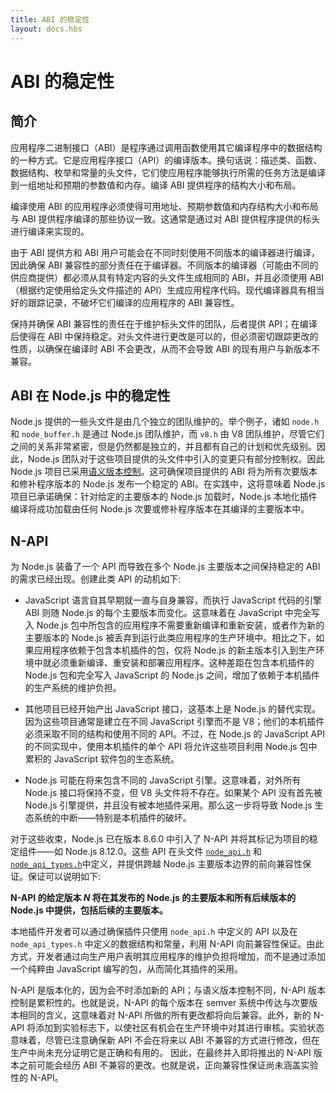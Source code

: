 ```yaml
---
title: ABI 的稳定性
layout: docs.hbs
---
```


# ABI 的稳定性

## 简介
应用程序二进制接口（ABI）是程序通过调用函数使用其它编译程序中的数据结构的一种方式。它是应用程序接口（API）的编译版本。换句话说：描述类、函数、数据结构、枚举和常量的头文件，它们使应用程序能够执行所需的任务方法是编译到一组地址和预期的参数值和内存。编译 ABI 提供程序的结构大小和布局。

编译使用 ABI 的应用程序必须使得可用地址、预期参数值和内存结构大小和布局与 ABI 提供程序编译的那些协议一致。这通常是通过对 ABI 提供程序提供的标头进行编译来实现的。

由于 ABI 提供方和 ABI 用户可能会在不同时刻使用不同版本的编译器进行编译，因此确保 ABI 兼容性的部分责任在于编译器。不同版本的编译器（可能由不同的供应商提供）都必须从具有特定内容的头文件生成相同的 ABI，并且必须使用 ABI（根据约定使用给定头文件描述的 API）生成应用程序代码。现代编译器具有相当好的跟踪记录，不破坏它们编译的应用程序的 ABI 兼容性。

保持并确保 ABI 兼容性的责任在于维护标头文件的团队，后者提供 API；在编译后使得在 ABI 中保持稳定。对头文件进行更改是可以的，但必须密切跟踪更改的性质，以确保在编译时 ABI 不会更改，从而不会导致 ABI 的现有用户与新版本不兼容。

## ABI 在 Node.js 中的稳定性
Node.js 提供的一些头文件是由几个独立的团队维护的。举个例子，诸如 `node.h` 和 `node_buffer.h` 是通过 Node.js 团队维护，而 `v8.h` 由 V8 团队维护，尽管它们之间的关系非常紧密，但是仍然都是独立的，并且都有自己的计划和优先级别。因此，Node.js 团队对于这些项目提供的头文件中引入的变更只有部分控制权。因此 Node.js 项目已采用[语义版本控制](https://semver.org/)。这可确保项目提供的 ABI 将为所有次要版本和修补程序版本的 Node.js 发布一个稳定的 ABI。在实践中，这将意味着 Node.js 项目已承诺确保：针对给定的主要版本的 Node.js 加载时，Node.js 本地化插件编译将成功加载由任何 Node.js 次要或修补程序版本在其编译的主要版本中。

## N-API
为 Node.js 装备了一个 API 而导致在多个 Node.js 主要版本之间保持稳定的 ABI 的需求已经出现。创建此类 API 的动机如下:

* JavaScript 语言自其早期就一直与自身兼容，而执行 JavaScript 代码的引擎 ABI 则随 Node.js 的每个主要版本而变化。这意味着在 JavaScript 中完全写入 Node.js 包中所包含的应用程序不需要重新编译和重新安装，或者作为新的主要版本的 Node.js 被丢弃到运行此类应用程序的生产环境中。相比之下，如果应用程序依赖于包含本机插件的包，仅将 Node.js 的新主版本引入到生产环境中就必须重新编译、重安装和部署应用程序。这种差距在包含本机插件的 Node.js 包和完全写入 JavaScript 的 Node.js 之间，增加了依赖于本机插件的生产系统的维护负担。

* 其他项目已经开始产出 JavaScript 接口，这基本上是 Node.js 的替代实现。因为这些项目通常是建立在不同 JavaScript 引擎而不是 V8；他们的本机插件必须采取不同的结构和使用不同的 API。不过，在 Node.js 的 JavaScript API 的不同实现中，使用本机插件的单个 API 将允许这些项目利用 Node.js 包中累积的 JavaScript 软件包的生态系统。

* Node.js 可能在将来包含不同的 JavaScript 引擎。这意味着，对外所有 Node.js 接口将保持不变，但 V8 头文件将不存在。如果某个 API 没有首先被 Node.js 引擎提供，并且没有被本地插件采用。那么这一步将导致 Node.js 生态系统的中断——特别是本机插件的破坏。

对于这些收束，Node.js 已在版本 8.6.0 中引入了 N-API 并将其标记为项目的稳定组件——如 Node.js 8.12.0。这些 API 在头文件 [`node_api.h`][] 和 [`node_api_types.h`][]中定义，并提供跨越 Node.js 主要版本边界的前向兼容性保证。保证可以说明如下:

**N-API 的给定版本 *N* 将在其发布的 Node.js 的主要版本和所有后续版本的 Node.js 中提供，包括后续的主要版本。**

本地插件开发者可以通过确保插件只使用 `node_api.h` 中定义的 API 以及在 `node_api_types.h` 中定义的数据结构和常量，利用 N-API 向前兼容性保证。由此方式，开发者通过向生产用户表明其应用程序的维护负担将增加，而不是通过添加一个纯粹由 JavaScript 编写的包，从而简化其插件的采用。

N-API 是版本化的，因为会不时添加新的 API；与语义版本控制不同，N-API 版本控制是累积性的。也就是说，N-API 的每个版本在 semver 系统中传达与次要版本相同的含义，这意味着对 N-API 所做的所有更改都将向后兼容。此外，新的 N-API 将添加到实验标志下，以使社区有机会在生产环境中对其进行审核。实验状态意味着，尽管已注意确保新 API 不会在将来以 ABI 不兼容的方式进行修改，但在生产中尚未充分证明它是正确和有用的。 因此，在最终并入即将推出的 N-API 版本之前可能会经历 ABI 不兼容的更改。也就是说，正向兼容性保证尚未涵盖实验性的 N-API。

[`node_api.h`]: https://github.com/nodejs/node/blob/main/src/node_api.h
[`node_api_types.h`]: https://github.com/nodejs/node/blob/main/src/node_api_types.h
